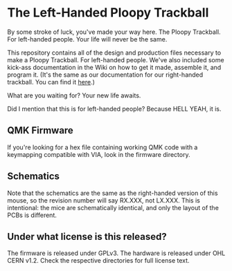 # The Left-Handed Ploopy Trackball

By some stroke of luck, you've made your way here. The Ploopy Trackball. For left-handed people. Your life will never be the same.

This repository contains all of the design and production files necessary to make a Ploopy Trackball. For left-handed people. We've also included some kick-ass documentation in the Wiki on how to get it made, assemble it, and program it. (It's the same as our documentation for our right-handed trackball. You can find it [here](https://github.com/ploopyco/mouse/wiki).)

What are you waiting for? Your new life awaits.

Did I mention that this is for left-handed people? Because HELL YEAH, it is.

## QMK Firmware

If you're looking for a hex file containing working QMK code with a keymapping compatible with VIA, look in the firmware directory.

## Schematics

Note that the schematics are the same as the right-handed version of this mouse, so the revision number will say RX.XXX, not LX.XXX. This is intentional: the mice are schematically identical, and only the layout of the PCBs is different.

## Under what license is this released?

The firmware is released under GPLv3. The hardware is released under OHL CERN v1.2. Check the respective directories for full license text.
